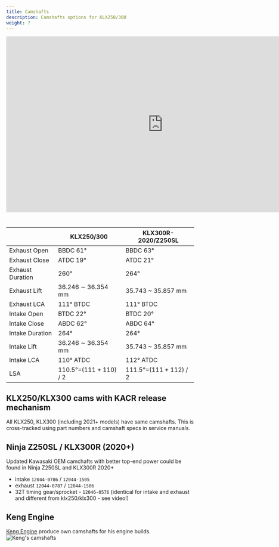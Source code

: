 ```yaml
---
title: Camshafts
description: Camshafts options for KLX250/300
weight: 7
---
```


<iframe width="840" height="472" src="https://www.youtube.com/embed/FkBhQYaSjA4?si=sZw_p8tcerKJLInu" title="YouTube video player" frameborder="0" allow="accelerometer; autoplay; clipboard-write; encrypted-media; gyroscope; picture-in-picture; web-share" referrerpolicy="strict-origin-when-cross-origin" allowfullscreen></iframe>

#
||KLX250/300|KLX300R-2020/Z250SL|
|---|---|---|
|Exhaust Open|BBDC 61°|BBDC 63°|
|Exhaust Close|ATDC 19°| ATDC 21°|
|Exhaust Duration|260°| 264°|
|Exhaust Lift|36.246 ∼ 36.354 mm| 35.743 ~ 35.857 mm|
|Exhaust LCA | 111° BTDC| 111° BTDC|
|Intake Open|BTDC 22°|BTDC 20°|
|Intake Close|ABDC 62°| ABDC 64°|
|Intake Duration|264°| 264°|
|Intake Lift|36.246 ∼ 36.354 mm| 35.743 ~ 35.857 mm|
|Intake LCA | 110° ATDC| 112° ATDC|
|LSA | 110.5°=(111 + 110) / 2| 111.5°=(111 + 112) / 2|
 


## KLX250/KLX300 cams with KACR release mechanism

All KLX250, KLX300 (including 2021+ models) have same camshafts. This is cross-tracked using part numbers and camshaft specs in service manuals.

## Ninja Z250SL / KLX300R (2020+)

Updated Kawasaki OEM camchafts with better top-end power could be found in Ninja Z250SL and KLX300R 2020+
- intake `12044-0786` / `12044-1505`
- exhaust `12044-0787` / `12044-1506`
- 32T timing gear/sprocket - `12046-0576` (identical for intake and exhaust and different from klx250/klx300 - see video!)

## Keng Engine

[Keng Engine](https://www.facebook.com/KengEngine/) produce own camshafts for his engine builds.
![Keng's camshafts](https://advrider.com/f/attachments/received_1152981212522627-jpeg.6280761/)